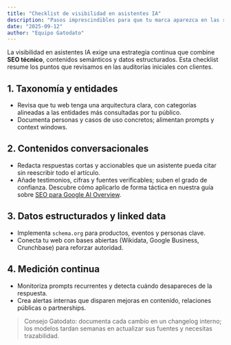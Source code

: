 ```yaml
---
title: "Checklist de visibilidad en asistentes IA"
description: "Pasos imprescindibles para que tu marca aparezca en las respuestas de modelos como ChatGPT, Gemini y Perplexity."
date: "2025-09-12"
author: "Equipo Gatodato"
---
```


La visibilidad en asistentes IA exige una estrategia continua que combine **SEO técnico**, contenidos semánticos y datos estructurados. Esta checklist resume los puntos que revisamos en las auditorías iniciales con clientes.

## 1. Taxonomía y entidades

- Revisa que tu web tenga una arquitectura clara, con categorías alineadas a las entidades más consultadas por tu público.
- Documenta personas y casos de uso concretos; alimentan prompts y context windows.

## 2. Contenidos conversacionales

- Redacta respuestas cortas y accionables que un asistente pueda citar sin reescribir todo el artículo.
- Añade testimonios, cifras y fuentes verificables; suben el grado de confianza. Descubre cómo aplicarlo de forma táctica en nuestra guía sobre [SEO para Google AI Overview](/blog/seo-para-ai-overview).

## 3. Datos estructurados y linked data

- Implementa `schema.org` para productos, eventos y personas clave.
- Conecta tu web con bases abiertas (Wikidata, Google Business, Crunchbase) para reforzar autoridad.

## 4. Medición continua

- Monitoriza prompts recurrentes y detecta cuándo desapareces de la respuesta.
- Crea alertas internas que disparen mejoras en contenido, relaciones públicas o partnerships.

> Consejo Gatodato: documenta cada cambio en un changelog interno; los modelos tardan semanas en actualizar sus fuentes y necesitas trazabilidad.

